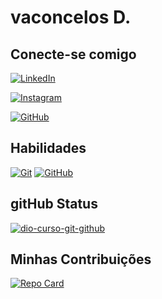 # vaconcelos D.

## Conecte-se comigo
[![LinkedIn](https://img.shields.io/badge/LinkedIn-black?logo=linkedin&logoColor=white)](https://www.linkedin.com/in/antonio-filho-225676237/)

[![Instagram](https://img.shields.io/badge/Instagram-FFF?logo=instagram)](https://www.instagram.com/antonioaf14/)


[![GitHub](https://img.shields.io/badge/LinkedIn-black?logo=GitHub&logoColor=white)](https://github.com/Vasconcelos-D)

## Habilidades

[![Git](https://img.shields.io/badge/Git-000?style=for-the-badge&logo=git&logoColor=E94D5F)](https://git-scm.com/doc) 
[![GitHub](https://img.shields.io/badge/GitHub-000?style=for-the-badge&logo=github&logoColor=30A3DC)](https://docs.github.com/)


## gitHub Status
[![dio-curso-git-github](https://github-readme-stats.vercel.app/api?username=vasconcelos-D&show_icons=true&theme=radical)](https://github.com/Vasconcelos-D/dio-curso-git-github)


## Minhas Contribuições


[![Repo Card](https://github-readme-stats.vercel.app/api/pin/?username=vasconcelos-D&repo=dio-curso-git-github&bg_color=000&border_color=30A3DC&show_icons=true&icon_color=30A3DC&title_color=E94D5F&text_color=FFF)](https://github.com/SEUUSERNAME/SEUREPOSITORIO)